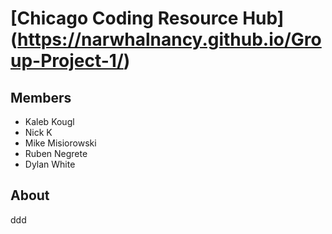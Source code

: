 # [Chicago Coding Resource Hub] (https://narwhalnancy.github.io/Group-Project-1/)

## Members

* Kaleb Kougl
* Nick K
* Mike Misiorowski
* Ruben Negrete
* Dylan White

## About

ddd
